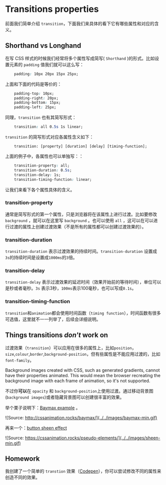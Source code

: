 # Transitions properties

前面我们简单介绍 `transition`，下面我们来具体的看下它有哪些属性和对应的含义。

## Shorthand vs Longhand

在写 CSS 样式的时候我们经常将多个属性写成简写( `Shorthand` )的形式。比如设置元素的 `padding` 值我们就可以这么写：

```css
    padding: 10px 20px 15px 25px;
```

上面和下面的代码是等价的：

```css
    padding-top: 10px;
    padding-right: 20px;
    padding-bottom: 15px;
    padding-left: 25px;
```

同理，`transition` 也有其简写形式：

```css
    transition: all 0.5s 1s linear;
```

`transition` 的简写形式对应各属性含义如下：

```
    transition: [property] [duration] [delay] [timing-function];
```

上面的例子中，各属性也可以单独写：：

```css
    transition-property: all;
    transition-duration: 0.5s;
    transition-delay: 1s;
    transition-timing-function: linear;
```

让我们来看下各个属性具体的含义。

### transition-property

通常是简写形式的第一个属性，只是浏览器将在该属性上进行过渡。比如要修改 `background` ，就可以在这里写 `background` 。也可以使用 `all` ，这可以在可以进行过渡的属性上创建过渡效果（不是所有的属性都可以创建过渡效果的）。

### transition-duration

`transition-duration` 表示过渡效果的持续时间。`transition-duration` 设置成`3s`的持续时间是设置成`1000ms`的`3`倍。

### transition-delay

`transition-delay` 表示过渡效果的延迟时间（效果开始前的等待时间），单位可以是秒或者毫秒。`3s` 表示3秒，`100ms`表示100毫秒，也可以写成`0.1s`。

### transition-timing-function

`transition`和`animation`都会使用时间函数（`timing function`），时间函数有很多可选值，这里就不一一列举了，后续会详细说明。

## Things transitions _don't_ work on

过渡效果（`transition`）可以应用在很多的属性上，比如`position`，`size`,`colour`,`border`,`background-position`，但有些属性是不能应用过渡的，比如`font-family`。

Background images created with CSS, such as generated gradients, cannot have their properties animated. This would mean the browser recreating the background image with each frame of animation, so it's not supported.

不过你**可以**在 `opacity` 和 `background-position`上使用过渡。通过移动背景图(`background images`)或者隐藏背景图可以创建很丰富的效果。

举个栗子说明下：[Baymax example](http://cssanimation.rocks/baymax/) 。

![Source: http://cssanimation.rocks/baymax/](../../images/baymax-min.gif)

再来一个：[button sheen effect](https://cssanimation.rocks/pseudo-elements/)

![Source: https://cssanimation.rocks/pseudo-elements/](../../images/sheen-min.gif)

## Homework

我创建了一个简单的 `transtion` 效果（[Codepen](http://codepen.io/donovanh/pen/NPYNGa?editors=110)），你可以尝试修改不同的属性来创造不同的效果。
